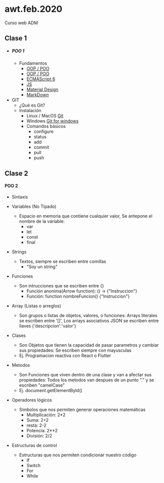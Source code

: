 # awt.feb.2020
Curso web ADM

## **Clase 1**
- ##### POO 1
  - Fundamentos
    - [OOP / POO](https://codesolt.com/tutoriales/fundamentos/programacion-orientada-objetos/)
    - [OOP / POO](https://msdn.microsoft.com/es-es/library/bb972232.aspx)
    - [ECMAScript 6](https://www.youtube.com/watch?v=OjMZg9gTLgw)  
    - [JS](https://www.youtube.com/watch?v=k9wTpG8NI4Q)  
    - [Material Design](https://material.io/)  
    - [MarkDown](https://www.markdowntutorial.com/)  
- GIT
  - ¿Qué es Git?
  - Instalación
    - Linux / MacOS [Git](https://www.google.com/url?sa=t&rct=j&q=&esrc=s&source=web&cd=4&cad=rja&uact=8&ved=2ahUKEwjtgsPUycDeAhVFSq0KHS-IBywQFjADegQIBBAB&url=https%3A%2F%2Fgit-scm.com%2Fbook%2Fen%2Fv2%2FGetting-Started-Installing-Git&usg=AOvVaw34_NoLPGdtnUVR92ZCaR9H)
    - Windows [Git for windows](https://gitforwindows.org/)
    - Comandos básicos
      - configure
      - status
      - add
      - commit
      - pull
      - push

## **Clase 2**
#### POO 2
- Sintaxis
 - Variables (No Tipado)
   - Espacio en memoria que contiene cualquier valor, Se antepone el nombre de la variable:
     - var
     - let
     - const
     - final
 - Strings
   - Textos, siempre se escriben entre comillas
     - "Soy un string"     
 - Funciones
   - Son intrucciones que se escriben entre {}
     - Función anonima(Arrow function): () -> {"Instruccion"}
     - Función: function nombreFuncion() {"Instruccion"}

 - Array (Listas o arreglos)
   - Son grupos o listas de objetos, valores, o funciones: Arrays literales se escriben entre '[]', Los arrays asociativos JSON se escriben entre llaves {'descripcion':'valor'}

 - Clases
   - Son Objetos que tienen la capacidad de pasar parametros y cambiar sus propiedades: Se escriben siempre con mayusculas
    - Ej. Programacion reactiva con React o Flutter   

 - Metodos
   - Son Funciones que viven dentro de una clase y van a afectar sus propiedades: Todos los metodos van despues de un punto "." y se escriben "camelCase"
   - Ej. document.getElementById()

 - Operadores lógicos
   - Simbolos que nos permiten generar operaciones matemáticas
     - Multiplicación: 2*2
     - Suma: 2+2
     - resta: 2-2
     - Potencia: 2**2
     - División: 2/2

  - Estructuras de control
    - Estructuras que nos permiten condicionar nuestro código
      - If
      - Switch
      - For
      - While

